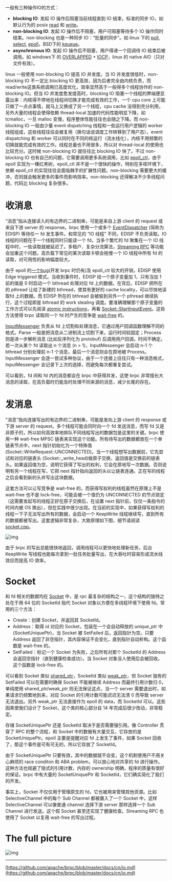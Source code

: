 一般有三种操作IO的方式：

- **blocking IO**: 发起 IO 操作后阻塞当前线程直到 IO 结束，标准的同步 IO，如默认行为的 posix [read](http://linux.die.net/man/2/read) 和 [write](http://linux.die.net/man/2/write)。
- **non-blocking IO**: 发起 IO 操作后不阻塞，用户可阻塞等待多个 IO 操作同时结束。non-blocking 也是一种同步 IO：“批量的同步”。如 linux 下的 [poll](http://linux.die.net/man/2/poll), [select](http://linux.die.net/man/2/select),  [epoll](http://linux.die.net/man/4/epoll)，BSD下的 [kqueue](https://www.freebsd.org/cgi/man.cgi?query=kqueue&sektion=2)。
- **asynchronous IO**: 发起 IO 操作后不阻塞，用户得递一个回调待 IO 结束后被调用。如 windows下 的 [OVERLAPPED](https://msdn.microsoft.com/en-us/library/windows/desktop/ms684342(v=vs.85).aspx) + [IOCP](https://msdn.microsoft.com/en-us/library/windows/desktop/aa365198(v=vs.85).aspx)，linux 的 native AIO（只对文件有效）。

linux 一般使用 non-blocking IO 提高 IO 并发度。当 IO 并发度很低时，non-blocking IO 不一定比 blocking IO 更高效，因为后者完全由内核负责，而 read/write这类系统调用已高度优化，效率显然高于一般得多个线程协作的 non-blocking IO。但当 IO 并发度愈发提高时，blocking IO 阻塞一个线程的弊端便显露出来：内核得不停地在线程间切换才能完成有效的工作，一个 cpu core 上可能只做了一点点事情，就马上又换成了另一个线程，cpu cache 没得到充分利用，另外大量的线程会使得依赖 thread-local 加速的代码性能明显下降，如 tcmalloc，一旦 malloc 变慢，程序整体性能往往也会随之下降。而 non-blocking IO 一般由少量 event dispatching 线程和一些运行用户逻辑的 worker 线程组成，这些线程往往会被复用（换句话说调度工作转移到了用户态），event dispatching 和 worker 可以同时在不同的核运行（流水线化），内核不用频繁的切换就能完成有效的工作。线程总量也不用很多，所以对 thread-local 的使用也比较充分。这时候 non-blocking IO 就往往比 blocking IO 快了。不过 non-blocking IO 也有自己的问题，它需要调用更多系统调用，比如 [epoll_ctl](http://man7.org/linux/man-pages/man2/epoll_ctl.2.html)，由于 epoll 实现为一棵红黑树，epoll_ctl 并不是一个很快的操作，特别在多核环境下，依赖 epoll_ctl 的实现往往会面临棘手的扩展性问题。non-blocking 需要更大的缓冲，否则就会触发更多的事件而影响效率。non-blocking 还得解决不少多线程问题，代码比 blocking 复杂很多。

# 收消息

“消息”指从连接读入的有边界的二进制串，可能是来自上游 client 的 request 或来自下游 server 的 response。brpc 使用一个或多个 [EventDispatcher](https://github.com/brpc/brpc/blob/master/src/brpc/event_dispatcher.h) (简称为 EDISP) 等待任一 fd 发生事件。和常见的 “IO 线程” 不同，EDISP 不负责读取。IO 线程的问题在于一个线程同时只能读一个 fd，当多个繁忙的 fd 聚集在一个 IO 线程中时，一些读取就被延迟了。多租户、复杂分流算法，[Streaming RPC](https://github.com/apache/incubator-brpc/blob/master/docs/cn/streaming_rpc.md) 等功能会加重这个问题。高负载下常见的某次读取卡顿会拖慢一个 IO 线程中所有 fd 的读取，对可用性的影响幅度较大。

由于 epoll 的[一个bug](https://patchwork.kernel.org/patch/1970231/)(开发 brpc 时仍有)及 epoll_ctl 较大的开销，EDISP 使用 Edge triggered 模式。当收到事件时，EDISP 给一个原子变量加 1，只有当加 1 前的值是 0 时启动一个 bthread 处理对应 fd 上的数据。在背后，EDISP 把所在的 pthread 让给了新建的 bthread，使其有更好的 cache locality，可以尽快地读取fd 上的数据。而 EDISP 所在的 bthread 会被偷到另外一个 pthread 继续执行，这个过程即是 bthread 的 work stealing 调度。要准确理解那个原子变量的工作方式可以先阅读 [atomic instructions](https://github.com/apache/incubator-brpc/blob/master/docs/cn/atomic_instructions.md)，再看 [Socket::StartInputEvent](https://github.com/brpc/brpc/blob/master/src/brpc/socket.cpp)。这些方法使得 brpc 读取同一个 fd 时产生的竞争是 [wait-free](http://en.wikipedia.org/wiki/Non-blocking_algorithm#Wait-freedom) 的。

[InputMessenger](https://github.com/brpc/brpc/blob/master/src/brpc/input_messenger.h) 负责从 fd 上切割和处理消息，它通过用户回调函数理解不同的格式。Parse 一般是把消息从二进制流上切割下来，运行时间较固定；Process 则是进一步解析消息 (比如反序列化为 protobuf) 后调用用户回调，时间不确定。若一次从某个 fd 读取出 n 个消息 (n > 1)，InputMessenger 会启动 n-1 个 bthread 分别处理前 n-1 个消息，最后一个消息则会在原地被 Process。InputMessenger 会逐一尝试多种协议，由于一个连接上往往只有一种消息格式，InputMessenger 会记录下上次的选择，而避免每次都重复尝试。

可以看到，fd 间和 fd 内的消息都会在 brpc 中获得并发，这使 brpc 非常擅长大消息的读取，在高负载时仍能及时处理不同来源的消息，减少长尾的存在。

# 发消息

"消息”指向连接写出的有边界的二进制串，可能是发向上游 client 的 response 或下游 server 的 request。多个线程可能会同时向一个 fd 发送消息，而写 fd 又是非原子的，所以如何高效率地排队不同线程写出的数据包是这里的关键。brpc 使用一种 wait-free MPSC 链表来实现这个功能。所有待写出的数据都放在一个单链表节点中，next 指针初始化为一个特殊值 (Socket::WriteRequest::UNCONNECTED)。当一个线程想写出数据前，它先尝试和对应的链表头 (Socket::_write_head)做原子交换，返回值是交换前的链表头。如果返回值为空，说明它获得了写出的权利，它会在原地写一次数据。否则说明有另一个线程在写，它把 next 指针指向返回的头以让链表连通。正在写的线程之后会看到新的头并写出这块数据。

这套方法可以让写竞争是 wait-free 的，而获得写权利的线程虽然在原理上不是 wait-free 也不是 lock-free，可能会被一个值仍为 UNCONNECTED 的节点锁定（这需要发起写的线程正好在原子交换后，在设置 next 指针前，仅仅一条指令的时间内被 OS 换出），但在实践中很少出现。在当前的实现中，如果获得写权利的线程一下子无法写出所有的数据，会启动一个 KeepWrite 线程继续写，直到所有的数据都被写出。这套逻辑非常复杂，大致原理如下图，细节请阅读[socket.cpp](https://github.com/brpc/brpc/blob/master/src/brpc/socket.cpp)。

![img](https://littleneko.oss-cn-beijing.aliyuncs.com/img/write.png)

由于 brpc 的写出总能很快地返回，调用线程可以更快地处理新任务，后台 KeepWrite 写线程也能每次拿到一批任务批量写出，在大吞吐时容易形成流水线效应而提高 IO 效率。

# Socket

和 fd 相关的数据均在 [Socket](https://github.com/brpc/brpc/blob/master/src/brpc/socket.h) 中，是 rpc 最复杂的结构之一，这个结构的独特之处在于用 64 位的 SocketId 指代 Socket 对象以方便在多线程环境下使用 fd。常用的三个方法：

- Create：创建 Socket，并返回其 SocketId。
- Address：取得 id 对应的 Socket，包装在一个会自动释放的 unique_ptr 中 (SocketUniquePtr)，当 Socket 被 SetFailed 后，返回指针为空。只要 Address 返回了非空指针，其内容保证不会变化，直到指针自动析构。这个函数是 wait-free 的。
- SetFailed：标记一个 Socket 为失败，之后所有对那个 SocketId 的 Address 会返回空指针（直到健康检查成功）。当 Socket 对象没人使用后会被回收。这个函数是 lock-free 的。

可以看到 Socket 类似 [shared_ptr](http://en.cppreference.com/w/cpp/memory/shared_ptr)，SocketId 类似 [weak_ptr](http://en.cppreference.com/w/cpp/memory/weak_ptr)，但 Socket 独有的 SetFailed 可以在需要时确保 Socket 不能被继续 Address 而最终引用计数归 0，单纯使用 shared_ptr/weak_ptr 则无法保证这点，当一个 server 需要退出时，如果请求仍频繁地到来，对应 Socket 的引用计数可能迟迟无法清 0 而导致 server 无法退出。另外 weak_ptr 无法直接作为 epoll 的 data，而 SocketId 可以。这些因素使我们设计了 Socket，这个类的核心部分自 14 年完成后很少改动，非常稳定。

存储 SocketUniquePtr 还是 SocketId 取决于是否需要强引用。像 Controller 贯穿了 RPC 的整个流程，和 Socket 中的数据有大量交互，它存放的是 SocketUniquePtr。epoll 主要是提醒对应 fd 上发生了事件，如果 Socket 回收了，那这个事件是可有可无的，所以它存放了 SocketId。

由于 SocketUniquePtr 只要有效，其中的数据就不会变，这个机制使用户不用关心麻烦的 race conditon 和 ABA problem，可以放心地对共享的 fd 进行操作。这种方法也规避了隐式的引用计数，内存的 ownership 明确，程序的质量有很好的保证。brpc 中有大量的 SocketUniquePtr 和 SocketId，它们确实简化了我们的开发。

事实上，Socket 不仅仅用于管理原生的 fd，它也被用来管理其他资源。比如 SelectiveChannel 中的每个 Sub Channel 都被置入了一个 Socket 中，这样SelectiveChannel 可以像普通 channel 选择下游 server 那样选择一个 Sub Channel 进行发送。这个假 Socket 甚至还实现了健康检查。Streaming RPC 也使用了 Socket 以复用 wait-free 的写出过程。

# The full picture

![img](https://littleneko.oss-cn-beijing.aliyuncs.com/img/rpc_flow.png)



---

[https://github.com/apache/brpc/blob/master/docs/cn/io.md](https://github.com/apache/brpc/blob/master/docs/cn/io.md)